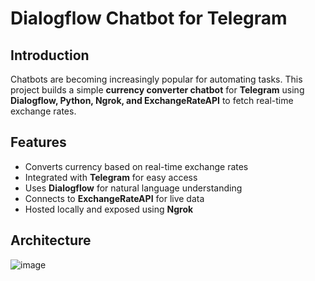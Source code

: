 
# Dialogflow Chatbot for Telegram  

## Introduction  
Chatbots are becoming increasingly popular for automating tasks. This project builds a simple **currency converter chatbot** for **Telegram** using **Dialogflow, Python, Ngrok, and ExchangeRateAPI** to fetch real-time exchange rates.  

## Features  
- Converts currency based on real-time exchange rates  
- Integrated with **Telegram** for easy access  
- Uses **Dialogflow** for natural language understanding  
- Connects to **ExchangeRateAPI** for live data  
- Hosted locally and exposed using **Ngrok**  

## Architecture

![image](https://github.com/user-attachments/assets/078426fb-83b3-44d0-9a51-a25dff196867)
